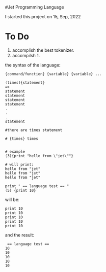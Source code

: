 

#Jet Programming Language

I started this project on 15, Sep, 2022

# To Do
1. accomplish the best tokenizer.
2. accompilsh 1.

the syntax of the language:

```
{command/function} {variable} {variable} ...

(times){statement}
=>
statement
statement
statement
statement
.
.
.
statement

#there are times statement

# {times} times


```
```
# example
(3){print "hello from \"jet\""}

# will print:
hello from "jet"
hello from "jet"
hello from "jet"

```

```
print " == language test == "
(5) {print 10}
```
will be:
```
print 10
print 10
print 10
print 10
print 10
```
and the result:
```
 == language test == 
10
10
10
10
10
```
